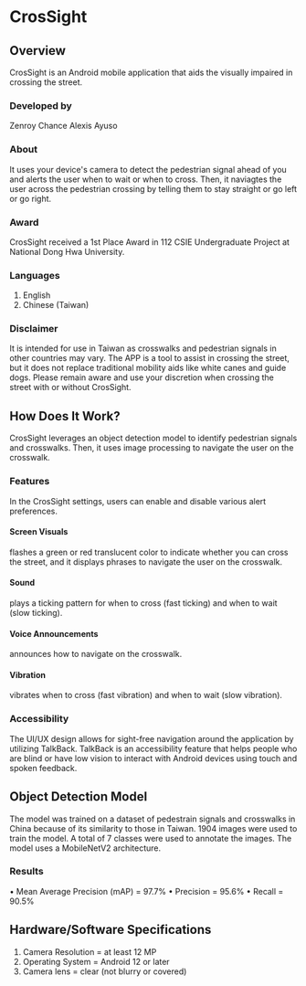 # CrosSight

## Overview
CrosSight is an Android mobile application that aids the visually impaired in crossing the street. 

### Developed by
Zenroy Chance
Alexis Ayuso

### About
It uses your device's camera to detect the pedestrian signal ahead of you and alerts the user when to wait or when to cross. Then, it naviagtes the user across the pedestrian crossing by telling them to stay straight or go left or go right.

### Award 
CrosSight received a 1st Place Award in 112 CSIE Undergraduate Project at National Dong Hwa University.

### Languages 
1. English
2. Chinese (Taiwan)

### Disclaimer
It is intended for use in Taiwan as crosswalks and pedestrian signals in other countries may vary. The APP is a tool to assist in crossing the street, but it does not replace traditional mobility aids like white canes and guide dogs. Please remain aware and use your discretion when crossing the street with or without CrosSight. 



## How Does It Work?
CrosSight leverages an object detection model to identify pedestrian signals and crosswalks. Then, it uses image processing to navigate the user on the crosswalk. 

### Features
In the CrosSight settings, users can enable and disable various alert preferences.
#### Screen Visuals
flashes a green or red translucent color to indicate whether you can cross the street, and it displays phrases to navigate the user on the crosswalk.
#### Sound
plays a ticking pattern for when to cross (fast ticking) and when to wait (slow ticking).
#### Voice Announcements
announces how to navigate on the crosswalk.
#### Vibration
vibrates when to cross (fast vibration) and when to wait (slow vibration).


### Accessibility
The UI/UX design allows for sight-free navigation around the application by utilizing TalkBack. TalkBack is an accessibility feature that helps people who are blind or have low vision to interact with Android devices using touch and spoken feedback.


## Object Detection Model
The model was trained on a dataset of pedestrain signals and crosswalks in China because of its similarity to those in Taiwan. 1904 images were used to train the model. A total of 7 classes were used to annotate the images. The model uses a MobileNetV2 architecture. 

### Results
•	Mean Average Precision (mAP) = 97.7%
•	Precision = 95.6%
•	Recall = 90.5%

## Hardware/Software Specifications
1. Camera Resolution = at least 12 MP
2. Operating System = Android 12 or later
3. Camera lens = clear (not blurry or covered)



